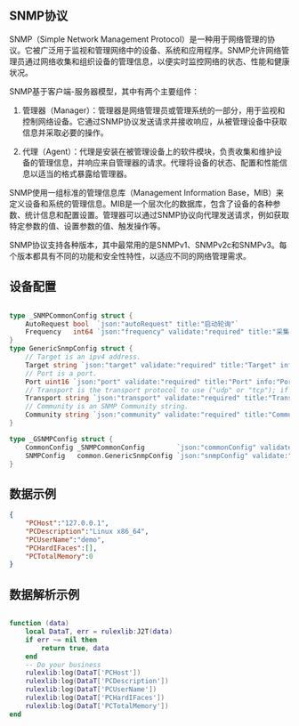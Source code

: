 ## SNMP协议
SNMP（Simple Network Management Protocol）是一种用于网络管理的协议。它被广泛用于监视和管理网络中的设备、系统和应用程序。SNMP允许网络管理员通过网络收集和组织设备的管理信息，以便实时监控网络的状态、性能和健康状况。

SNMP基于客户端-服务器模型，其中有两个主要组件：

1. 管理器（Manager）：管理器是网络管理员或管理系统的一部分，用于监视和控制网络设备。它通过SNMP协议发送请求并接收响应，从被管理设备中获取信息并采取必要的操作。

2. 代理（Agent）：代理是安装在被管理设备上的软件模块，负责收集和维护设备的管理信息，并响应来自管理器的请求。代理将设备的状态、配置和性能信息以适当的格式暴露给管理器。

SNMP使用一组标准的管理信息库（Management Information Base，MIB）来定义设备和系统的管理信息。MIB是一个层次化的数据库，包含了设备的各种参数、统计信息和配置设置。管理器可以通过SNMP协议向代理发送请求，例如获取特定参数的值、设置参数的值、触发操作等。

SNMP协议支持各种版本，其中最常用的是SNMPv1、SNMPv2c和SNMPv3。每个版本都具有不同的功能和安全性特性，以适应不同的网络管理需求。
## 设备配置
```go

type _SNMPCommonConfig struct {
	AutoRequest bool  `json:"autoRequest" title:"启动轮询"`
	Frequency   int64 `json:"frequency" validate:"required" title:"采集频率"`
}
type GenericSnmpConfig struct {
	// Target is an ipv4 address.
	Target string `json:"target" validate:"required" title:"Target" info:"Target"`
	// Port is a port.
	Port uint16 `json:"port" validate:"required" title:"Port" info:"Port"`
	// Transport is the transport protocol to use ("udp" or "tcp"); if unset "udp" will be used.
	Transport string `json:"transport" validate:"required" title:"Transport" info:"Transport"`
	// Community is an SNMP Community string.
	Community string `json:"community" validate:"required" title:"Community" info:"Community"`
}

type _GSNMPConfig struct {
	CommonConfig _SNMPCommonConfig        `json:"commonConfig" validate:"required"`
	SNMPConfig   common.GenericSnmpConfig `json:"snmpConfig" validate:"required"`
}

```
## 数据示例
```json
{
    "PCHost":"127.0.0.1",
    "PCDescription":"Linux x86_64",
    "PCUserName":"demo",
    "PCHardIFaces":[],
    "PCTotalMemory":0
}
```
## 数据解析示例
```lua

function (data)
    local DataT, err = rulexlib:J2T(data)
    if err ~= nil then
        return true, data
    end
    -- Do your business
    rulexlib:log(DataT['PCHost'])
    rulexlib:log(DataT['PCDescription'])
    rulexlib:log(DataT['PCUserName'])
    rulexlib:log(DataT['PCHardIFaces'])
    rulexlib:log(DataT['PCTotalMemory'])
end

```